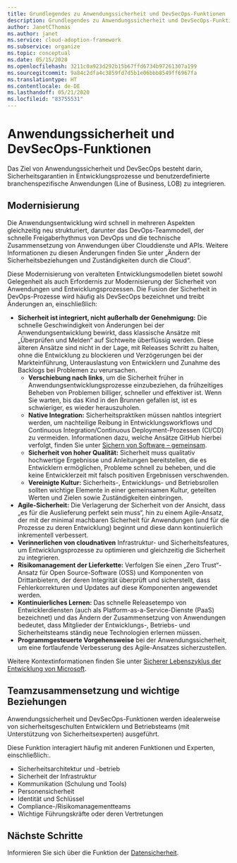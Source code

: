 ```yaml
---
title: Grundlegendes zu Anwendungssicherheit und DevSecOps-Funktionen
description: Grundlegendes zu Anwendungssicherheit und DevSecOps-Funktionen.
author: JanetCThomas
ms.author: janet
ms.service: cloud-adoption-framework
ms.subservice: organize
ms.topic: conceptual
ms.date: 05/15/2020
ms.openlocfilehash: 3211c0a923d292b15b67ffd6734b97261307a199
ms.sourcegitcommit: 9a84c2dfa4c3859fd7d5b1e06bbb8549ff6967fa
ms.translationtype: HT
ms.contentlocale: de-DE
ms.lasthandoff: 05/21/2020
ms.locfileid: "83755531"
---
```

# <a name="application-security-and-devsecops-functions"></a>Anwendungssicherheit und DevSecOps-Funktionen

Das Ziel von Anwendungssicherheit und DevSecOps besteht darin, Sicherheitsgarantien in Entwicklungsprozesse und benutzerdefinierte branchenspezifische Anwendungen (Line of Business, LOB) zu integrieren.

## <a name="modernization"></a>Modernisierung

Die Anwendungsentwicklung wird schnell in mehreren Aspekten gleichzeitig neu strukturiert, darunter das DevOps-Teammodell, der schnelle Freigaberhythmus von DevOps und die technische Zusammensetzung von Anwendungen über Clouddienste und APIs. Weitere Informationen zu diesen Änderungen finden Sie unter „Ändern der Sicherheitsbeziehungen und Zuständigkeiten durch die Cloud“.

Diese Modernisierung von veralteten Entwicklungsmodellen bietet sowohl Gelegenheit als auch Erfordernis zur Modernisierung der Sicherheit von Anwendungen und Entwicklungsprozessen. Die Fusion der Sicherheit in DevOps-Prozesse wird häufig als DevSecOps bezeichnet und treibt Änderungen an, einschließlich:

<!-- TODO: Link needed below? -->
- **Sicherheit ist integriert, nicht außerhalb der Genehmigung:** Die schnelle Geschwindigkeit von Änderungen bei der Anwendungsentwicklung bewirkt, dass klassische Ansätze mit „Überprüfen und Melden“ auf Sichtweite überflüssig werden. Diese älteren Ansätze sind nicht in der Lage, mit Releases Schritt zu halten, ohne die Entwicklung zu blockieren und Verzögerungen bei der Markteinführung, Unterauslastung von Entwicklern und Zunahme des Backlogs bei Problemen zu verursachen.
  - **Verschiebung nach links**, um die Sicherheit früher in Anwendungsentwicklungsprozesse einzubeziehen, da frühzeitiges Beheben von Problemen billiger, schneller und effektiver ist. Wenn Sie warten, bis das Kind in den Brunnen gefallen ist, ist es schwieriger, es wieder herauszuholen.
  - **Native Integration:** Sicherheitspraktiken müssen nahtlos integriert werden, um nachteilige Reibung in Entwicklungsworkflows und Continuous Integration/Continuous Deployment-Prozessen (CI/CD) zu vermeiden. Informationen dazu, welche Ansätze GitHub hierbei verfolgt, finden Sie unter [Sichern von Software – gemeinsam](https://github.blog/2019-09-18-securing-software-together/).
  - **Sicherheit von hoher Qualität:** Sicherheit muss qualitativ hochwertige Ergebnisse und Anleitungen bereitstellen, die es Entwicklern ermöglichen, Probleme schnell zu beheben, und die keine Entwicklerzeit mit falsch positiven Ergebnissen verschwenden.
  - **Vereinigte Kultur:** Sicherheits-, Entwicklungs- und Betriebsrollen sollten wichtige Elemente in einer gemeinsamen Kultur, geteilten Werten und Zielen sowie Zuständigkeiten einbringen.
- **Agile-Sicherheit:** Die Verlagerung der Sicherheit von der Ansicht, dass „es für die Auslieferung perfekt sein muss“, hin zu einem Agile-Ansatz, der mit der minimal machbaren Sicherheit für Anwendungen (und für die Prozesse zu deren Entwicklung) beginnt und diese dann kontinuierlich inkrementell verbessert.
- **Verinnerlichen von cloudnativen** Infrastruktur- und Sicherheitsfeatures, um Entwicklungsprozesse zu optimieren und gleichzeitig die Sicherheit zu integrieren.
- **Risikomanagement der Lieferkette:** Verfolgen Sie einen „Zero Trust“-Ansatz für Open Source-Software (OSS) und Komponenten von Drittanbietern, der deren Integrität überprüft und sicherstellt, dass Fehlerkorrekturen und Updates auf diese Komponenten angewendet werden.
- **Kontinuierliches Lernen:** Das schnelle Releasetempo von Entwicklerdiensten (auch als Platform-as-a-Service-Dienste (PaaS) bezeichnet) und das Ändern der Zusammensetzung von Anwendungen bedeutet, dass Mitglieder der Entwicklungs-, Betriebs- und Sicherheitsteams ständig neue Technologien erlernen müssen.
- **Programmgesteuerte Vorgehensweise** bei der Anwendungssicherheit, um eine fortlaufende Verbesserung des Agile-Ansatzes sicherzustellen.

Weitere Kontextinformationen finden Sie unter [Sicherer Lebenszyklus der Entwicklung von Microsoft](https://www.microsoft.com/sdl).

## <a name="team-composition-and-key-relationships"></a>Teamzusammensetzung und wichtige Beziehungen

Anwendungssicherheit und DevSecOps-Funktionen werden idealerweise von sicherheitsgeschulten Entwicklern und Betriebsteams (mit Unterstützung von Sicherheitsexperten) ausgeführt.

Diese Funktion interagiert häufig mit anderen Funktionen und Experten, einschließlich:.

- Sicherheitsarchitektur und -betrieb
- Sicherheit der Infrastruktur
- Kommunikation (Schulung und Tools)
- Personensicherheit
- Identität und Schlüssel
- Compliance-/Risikomanagementteams
- Wichtige Führungskräfte oder deren Vertretungen

## <a name="next-steps"></a>Nächste Schritte

Informieren Sie sich über die Funktion der [Datensicherheit](./cloud-security-data-security.md).
